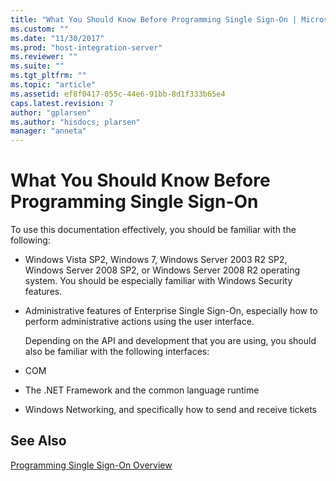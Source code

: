 ```yaml
---
title: "What You Should Know Before Programming Single Sign-On | Microsoft Docs"
ms.custom: ""
ms.date: "11/30/2017"
ms.prod: "host-integration-server"
ms.reviewer: ""
ms.suite: ""
ms.tgt_pltfrm: ""
ms.topic: "article"
ms.assetid: ef8f0417-055c-44e6-91bb-8d1f333b65e4
caps.latest.revision: 7
author: "gplarsen"
ms.author: "hisdocs; plarsen"
manager: "anneta"
---
```

# What You Should Know Before Programming Single Sign-On
To use this documentation effectively, you should be familiar with the following:  
  
- Windows Vista SP2, Windows 7, Windows Server 2003 R2 SP2, Windows Server 2008 SP2, or Windows Server 2008 R2 operating system. You should be especially familiar with Windows Security features.  
  
- Administrative features of Enterprise Single Sign-On, especially how to perform administrative actions using the user interface.  
  
  Depending on the API and development that you are using, you should also be familiar with the following interfaces:  
  
- COM  
  
- The .NET Framework and the common language runtime  
  
- Windows Networking, and specifically how to send and receive tickets  
  
## See Also  
 [Programming Single Sign-On Overview](../esso/programming-single-sign-on-overview.md)